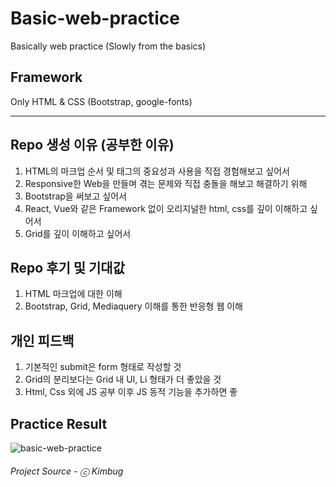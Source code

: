 # Basic-web-practice
Basically web practice (Slowly from the basics)

## Framework
Only HTML & CSS (Bootstrap, google-fonts)


***


## Repo 생성 이유 (공부한 이유)
1. HTML의 마크업 순서 및 태그의 중요성과 사용을 직접 경험해보고 싶어서
2. Responsive한 Web을 만들며 겪는 문제와 직접 충돌을 해보고 해결하기 위해
3. Bootstrap을 써보고 싶어서
4. React, Vue와 같은 Framework 없이 오리지널한 html, css를 깊이 이해하고 싶어서
5. Grid를 깊이 이해하고 싶어서

## Repo 후기 및 기대값
1. HTML 마크업에 대한 이해
2. Bootstrap, Grid, Mediaquery 이해를 통한 반응형 웹 이해

## 개인 피드백
1. 기본적인 submit은 form 형태로 작성할 것
2. Grid의 분리보다는 Grid 내 Ul, Li 형태가 더 좋았을 것
3. Html, Css 외에 JS 공부 이후 JS 동적 기능을 추가하면 좋

## Practice Result
![basic-web-practice](https://user-images.githubusercontent.com/97138841/174011115-f198772b-ebae-40af-8b2f-b19f2bf1a81f.gif)

###### Project Source - ⓒ Kimbug
